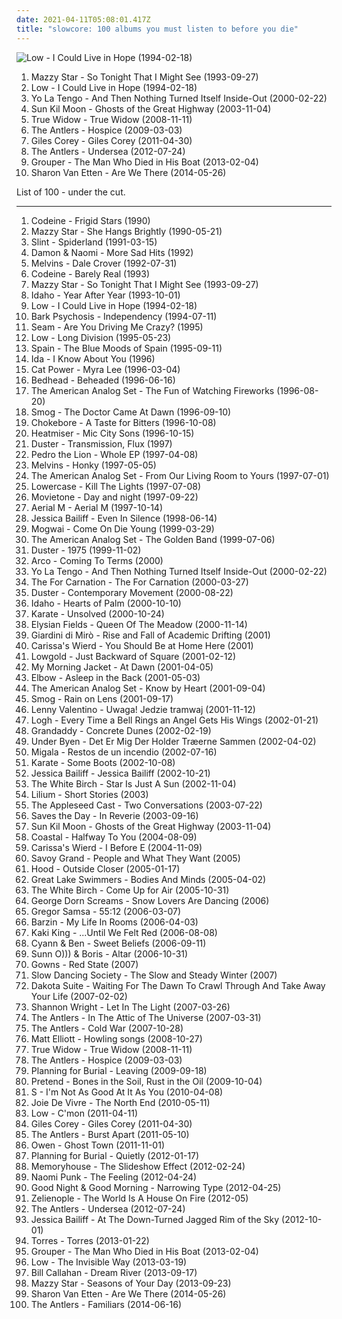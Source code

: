 ```yaml
---
date: 2021-04-11T05:08:01.417Z
title: "slowcore: 100 albums you must listen to before you die"
---
```

![Low - I Could Live in Hope (1994-02-18)](http://coverartarchive.org/release/2f4394d1-c5fa-493c-99dc-58d96b5864cf/13971905416-500.jpg "Low - I Could Live in Hope (1994-02-18)")
<ol class="albums">
<li data-cover="http://coverartarchive.org/release/d9fa44a6-c79b-4b70-806b-af5eb748e8f8/5320516788-500.jpg" data-tags="dream pop, female vocalists, alternative, 90s" role="button">Mazzy Star - So Tonight That I Might See (1993-09-27)</li>
<li data-cover="http://coverartarchive.org/release/2f4394d1-c5fa-493c-99dc-58d96b5864cf/13971905416-500.jpg" data-tags="slowcore" role="button">Low - I Could Live in Hope (1994-02-18)</li>
<li data-cover="http://coverartarchive.org/release/34c51172-d643-4cc7-81ac-cd06817aadbf/15059787553-500.jpg" data-tags="indie rock, mellow" role="button">Yo La Tengo - And Then Nothing Turned Itself Inside-Out (2000-02-22)</li>
<li data-cover="http://coverartarchive.org/release/d4c15b9a-7a22-4ac9-9800-393de8a794d7/22598735186-500.jpg" data-tags="folk" role="button">Sun Kil Moon - Ghosts of the Great Highway (2003-11-04)</li>
<li data-cover="http://coverartarchive.org/release/03790f03-7d42-4924-b2a0-020e97c7963e/27389666099-500.jpg" data-tags="slowcore, s: shoegaze" role="button">True Widow - True Widow (2008-11-11)</li>
<li data-cover="https://img.discogs.com/GxQjBeFyocuKNcGZ4c-UBv-dTTk=/fit-in/600x600/filters:strip_icc():format(jpeg):mode_rgb():quality(90)/discogs-images/R-1855864-1266676841.jpeg.jpg" data-tags="indie, haunting" role="button">The Antlers - Hospice (2009-03-03)</li>
<li data-cover="http://coverartarchive.org/release/945d7382-e187-454c-bbf9-09abe4404772/4804497131-500.jpg" data-tags="dark folk, slowcore" role="button">Giles Corey - Giles Corey (2011-04-30)</li>
<li data-cover="https://img.discogs.com/by3qMco9qvkzU1JEQRDAt25HBZw=/fit-in/600x600/filters:strip_icc():format(jpeg):mode_rgb():quality(90)/discogs-images/R-3764859-1343492261-4233.jpeg.jpg" data-tags="lo-fi, dream pop, slowcore, underwater, self-released, the antlers, rivers and seas, comfycore" role="button">The Antlers - Undersea (2012-07-24)</li>
<li data-cover="http://coverartarchive.org/release/3a7c5685-ef6a-4a7f-a834-9002cfa32987/16156029424-500.jpg" data-tags="ambient, slowcore, kranky" role="button">Grouper - The Man Who Died in His Boat (2013-02-04)</li>
<li data-cover="http://coverartarchive.org/release/294ce5a9-a36b-4e41-982e-56f2f94bb581/20346832405-500.jpg" data-tags="folk, indie folk" role="button">Sharon Van Etten - Are We There (2014-05-26)</li>
</ol>
List of 100 - under the cut.
<!-- more -->

_________________

<ol class="albums">
<li data-cover="http://coverartarchive.org/release/01c518f7-7c3f-4679-9e0d-67252a737314/15606984492-500.jpg" data-tags="slowcore" role="button">
Codeine - Frigid Stars (1990)
</li>
<li data-cover="http://coverartarchive.org/release/c74307be-1085-4026-97ab-60b676e367c5/1923128273-500.jpg" data-tags="female vocalists, 90s, dream pop" role="button">
Mazzy Star - She Hangs Brightly (1990-05-21)
</li>
<li data-cover="http://coverartarchive.org/release/a16b871f-3b71-3bb0-9a9d-798b513a4fc0/11175324617-500.jpg" data-tags="post-rock, math rock" role="button">
Slint - Spiderland (1991-03-15)
</li>
<li data-cover="https://img.discogs.com/3dniuhKj-72Y-TgSKavATDtv5Gg=/fit-in/584x571/filters:strip_icc():format(jpeg):mode_rgb():quality(90)/discogs-images/R-489487-1252591040.jpeg.jpg" data-tags="indie, 90s, dream pop, slowcore, repeat, zpf top albums, slow alternative, tugs at me heart strings" role="button">
Damon & Naomi - More Sad Hits (1992)
</li>
<li data-cover="http://coverartarchive.org/release/01054b6a-c2e1-404d-a922-32444e391586/18235036396-500.jpg" data-tags="grunge, slowcore, sludge metal, grunge rock, sehr gut, you know her life was saved by last fm free music player" role="button">
Melvins - Dale Crover (1992-07-31)
</li>
<li data-cover="http://coverartarchive.org/release/45e78b43-6630-4c97-b9a8-e39da7dd6642/27877324363-500.jpg" data-tags="slowcore" role="button">
Codeine - Barely Real (1993)
</li>
<li data-cover="http://coverartarchive.org/release/d9fa44a6-c79b-4b70-806b-af5eb748e8f8/5320516788-500.jpg" data-tags="dream pop, female vocalists, alternative, 90s" role="button">
Mazzy Star - So Tonight That I Might See (1993-09-27)
</li>
<li data-cover="http://coverartarchive.org/release/538f4111-b51a-4591-8946-0c54d0acfc68/21727332188-500.jpg" data-tags="slowcore" role="button">
Idaho - Year After Year (1993-10-01)
</li>
<li data-cover="http://coverartarchive.org/release/2f4394d1-c5fa-493c-99dc-58d96b5864cf/13971905416-500.jpg" data-tags="slowcore" role="button">
Low - I Could Live in Hope (1994-02-18)
</li>
<li data-cover="http://coverartarchive.org/release/b96c1776-d065-434f-b2d1-79448b645cc3/15272208974-500.jpg" data-tags="ambient, experimental, post-rock, dream pop" role="button">
Bark Psychosis - Independency (1994-07-11)
</li>
<li data-cover="https://img.discogs.com/cxgyolvhevU5SxtNu3D2PIC7jIU=/fit-in/599x592/filters:strip_icc():format(jpeg):mode_rgb():quality(90)/discogs-images/R-822535-1259099071.jpeg.jpg" data-tags="alternative rock" role="button">
Seam - Are You Driving Me Crazy? (1995)
</li>
<li data-cover="http://coverartarchive.org/release/50b4286d-282e-47ee-8a70-6f2357dc6919/27070192408-500.jpg" data-tags="slowcore" role="button">
Low - Long Division (1995-05-23)
</li>
<li data-cover="https://img.discogs.com/76f2Sz1dBaWYLvDuDsOz9VmsdWM=/fit-in/600x595/filters:strip_icc():format(jpeg):mode_rgb():quality(90)/discogs-images/R-249138-1250931247.jpeg.jpg" data-tags="slowcore" role="button">
Spain - The Blue Moods of Spain (1995-09-11)
</li>
<li data-cover="http://coverartarchive.org/release/6c3b003b-b08d-432b-a8fc-d8ca5b849cc7/25717282201-500.jpg" data-tags="indie, indie rock, fox, slowcore, darlings, softish, cutis-anserina, my favorite ida record" role="button">
Ida - I Know About You (1996)
</li>
<li data-cover="http://coverartarchive.org/release/d843d873-faa9-4bbb-a080-df99935d46a6/6010071059-500.jpg" data-tags="female vocalists, indie, alternative" role="button">
Cat Power - Myra Lee (1996-03-04)
</li>
<li data-cover="https://img.discogs.com/qI9SLlbFVgYmnsapkiiLXKanA8g=/fit-in/600x592/filters:strip_icc():format(jpeg):mode_rgb():quality(90)/discogs-images/R-559499-1298780594.jpeg.jpg" data-tags="indie rock, slowcore" role="button">
Bedhead - Beheaded (1996-06-16)
</li>
<li data-cover="http://coverartarchive.org/release/51bb5ce2-a787-4305-a9e6-918193224da4/13901170261-500.jpg" data-tags="slowcore" role="button">
The American Analog Set - The Fun of Watching Fireworks (1996-08-20)
</li>
<li data-cover="http://coverartarchive.org/release/82e0e71d-d8f6-3706-b8cb-362198addb7f/15960032349-500.jpg" data-tags="folk" role="button">
Smog - The Doctor Came At Dawn (1996-09-10)
</li>
<li data-cover="https://img.discogs.com/Au0D-GbkkFHHGS4eZDAKNqFw4HE=/fit-in/600x591/filters:strip_icc():format(jpeg):mode_rgb():quality(90)/discogs-images/R-433447-1327746246.jpeg.jpg" data-tags="indie rock" role="button">
Chokebore - A Taste for Bitters (1996-10-08)
</li>
<li data-cover="http://coverartarchive.org/release/77cfc202-af01-4354-91c0-f45243bf4596/20928362919-500.jpg" data-tags="rock, alternative rock" role="button">
Heatmiser - Mic City Sons (1996-10-15)
</li>
<li data-cover="http://coverartarchive.org/release/8acaef7f-8820-43b0-a697-7ccd43c61b34/24556064250-500.jpg" data-tags="slowcore" role="button">
Duster - Transmission, Flux (1997)
</li>
<li data-cover="http://coverartarchive.org/release/544e57eb-ef9c-4ec4-8426-73cf89d6c326/24148891036-500.jpg" data-tags="indie, emo, slowcore, great ep, ships ahoy" role="button">
Pedro the Lion - Whole EP (1997-04-08)
</li>
<li data-cover="http://coverartarchive.org/release/77a950de-ce2e-4b8f-a72a-b98580130d40/26836447031-500.jpg" data-tags="noise rock, experimental rock, drone, slowcore, smolson recommends, sehr gut, redhalo top albums 020308, favorite and important albums - in no particular order" role="button">
Melvins - Honky (1997-05-05)
</li>
<li data-cover="http://coverartarchive.org/release/66101811-e3a5-49e1-b094-f43c6705969a/17246541296-500.jpg" data-tags="indie rock, slowcore" role="button">
The American Analog Set - From Our Living Room to Yours (1997-07-01)
</li>
<li data-cover="https://img.discogs.com/TCXD224m2vsbOV23yxBXLoaVLxI=/fit-in/280x280/filters:strip_icc():format(jpeg):mode_rgb():quality(90)/discogs-images/R-1231191-1206631403.jpeg.jpg" data-tags="noise rock, slowcore, post-hardcore" role="button">
Lowercase - Kill The Lights (1997-07-08)
</li>
<li data-cover="https://img.discogs.com/SjwUD1XNHukw7e5EOdnD-NHkGrg=/fit-in/292x299/filters:strip_icc():format(jpeg):mode_rgb():quality(90)/discogs-images/R-567121-1160252283.jpeg.jpg" data-tags="post-rock, ambient pop, slowcore, for rainy days, days and nights, fart psyche" role="button">
Movietone - Day and night (1997-09-22)
</li>
<li data-cover="https://img.discogs.com/Qj2Bp4Sls87tqDQiXJQouKbpuGo=/fit-in/600x603/filters:strip_icc():format(jpeg):mode_rgb():quality(90)/discogs-images/R-433188-1476186558-6219.jpeg.jpg" data-tags="slowcore, drag city, essential" role="button">
Aerial M - Aerial M (1997-10-14)
</li>
<li data-cover="http://coverartarchive.org/release/f473eb10-fffa-416b-8697-7ac7190ec9e5/2044334193-500.jpg" data-tags="shoegaze, slowcore" role="button">
Jessica Bailiff - Even In Silence (1998-06-14)
</li>
<li data-cover="http://coverartarchive.org/release/3e24ce0c-8c65-3d11-a595-bd404d8695cc/6096170352-500.jpg" data-tags="post-rock" role="button">
Mogwai - Come On Die Young (1999-03-29)
</li>
<li data-cover="http://coverartarchive.org/release/87a63157-efb6-4f75-bf62-f1b9917e1972/13901138144-500.jpg" data-tags="indie" role="button">
The American Analog Set - The Golden Band (1999-07-06)
</li>
<li data-cover="http://coverartarchive.org/release/398826f6-4789-4fdf-870d-04fb58e33a37/24556122353-500.jpg" data-tags="slowcore" role="button">
Duster - 1975 (1999-11-02)
</li>
<li data-cover="https://img.discogs.com/yXHLjkCfhNZawGXinau5M8VToHc=/fit-in/240x240/filters:strip_icc():format(jpeg):mode_rgb():quality(90)/discogs-images/R-800424-1160078078.jpeg.jpg" data-tags="slowcore" role="button">
Arco - Coming To Terms (2000)
</li>
<li data-cover="http://coverartarchive.org/release/34c51172-d643-4cc7-81ac-cd06817aadbf/15059787553-500.jpg" data-tags="indie rock, mellow" role="button">
Yo La Tengo - And Then Nothing Turned Itself Inside-Out (2000-02-22)
</li>
<li data-cover="http://coverartarchive.org/release/0de2346f-2ce7-4d5d-86bd-461e9ae49444/26419916309-500.jpg" data-tags="post-rock, slowcore" role="button">
The For Carnation - The For Carnation (2000-03-27)
</li>
<li data-cover="http://coverartarchive.org/release/9b602e61-0324-4808-af0b-7fc62a400712/25052177915-500.jpg" data-tags="slowcore" role="button">
Duster - Contemporary Movement (2000-08-22)
</li>
<li data-cover="http://coverartarchive.org/release/2763e9bc-8eba-4f64-a043-ae124ece8e98/5920753656-500.jpg" data-tags="indie rock, slowcore" role="button">
Idaho - Hearts of Palm (2000-10-10)
</li>
<li data-cover="https://img.discogs.com/9pxgBdip5Ya3hoGyU-pk-B6Nnew=/fit-in/600x594/filters:strip_icc():format(jpeg):mode_rgb():quality(90)/discogs-images/R-653402-1545699178-4973.jpeg.jpg" data-tags="post-rock" role="button">
Karate - Unsolved (2000-10-24)
</li>
<li data-cover="https://img.discogs.com/HjBSZWw3w_ElPG3imF7C_uecgN4=/fit-in/300x309/filters:strip_icc():format(jpeg):mode_rgb():quality(90)/discogs-images/R-391372-1107152953.jpg.jpg" data-tags="dream pop" role="button">
Elysian Fields - Queen Of The Meadow (2000-11-14)
</li>
<li data-cover="https://img.discogs.com/pK3aHtmOdKc6UqaOhSZZstRzRWc=/fit-in/242x242/filters:strip_icc():format(jpeg):mode_rgb():quality(90)/discogs-images/R-267412-1095602715.jpg.jpg" data-tags="alternative rock, post-rock, art rock, slowcore, 00s, awful tags" role="button">
Giardini di Mirò - Rise and Fall of Academic Drifting (2001)
</li>
<li data-cover="http://coverartarchive.org/release/ed2a8c94-5c76-43aa-ad15-7bddb39a671b/2867665745-500.jpg" data-tags="indie pop" role="button">
Carissa's Wierd - You Should Be at Home Here (2001)
</li>
<li data-cover="http://coverartarchive.org/release/2518392a-f94f-43d7-856a-b450c876274b/15547143779-500.jpg" data-tags="indie rock, slowcore, midwest emo, post-britpop, albums to dl, dvd1" role="button">
Lowgold - Just Backward of Square (2001-02-12)
</li>
<li data-cover="https://img.discogs.com/fzL9xXxK4DCv_LxbG-1b02QP8Cc=/fit-in/600x613/filters:strip_icc():format(jpeg):mode_rgb():quality(90)/discogs-images/R-12329378-1533050621-6102.jpeg.jpg" data-tags="indie, alt-country" role="button">
My Morning Jacket - At Dawn (2001-04-05)
</li>
<li data-cover="https://via.placeholder.com/450" data-tags="alternative" role="button">
Elbow - Asleep in the Back (2001-05-03)
</li>
<li data-cover="http://coverartarchive.org/release/49afde89-898e-42ad-a5bd-34c488b7b5d9/7786651414-500.jpg" data-tags="indie" role="button">
The American Analog Set - Know by Heart (2001-09-04)
</li>
<li data-cover="https://img.discogs.com/-3VLRMpGHdXsmfPdwmKakHTcAg8=/fit-in/576x554/filters:strip_icc():format(jpeg):mode_rgb():quality(90)/discogs-images/R-4238534-1379629816-9270.jpeg.jpg" data-tags="indie rock, 00s" role="button">
Smog - Rain on Lens (2001-09-17)
</li>
<li data-cover="https://img.discogs.com/l6cyrXRdVJ8A_AX1rvN1rqQY2XE=/fit-in/600x610/filters:strip_icc():format(jpeg):mode_rgb():quality(90)/discogs-images/R-916580-1463687448-1242.jpeg.jpg" data-tags="polish" role="button">
Lenny Valentino - Uwaga! Jedzie tramwaj (2001-11-12)
</li>
<li data-cover="https://img.discogs.com/39jKLeEQEZt8Dbe4303tnzC3q1g=/fit-in/600x600/filters:strip_icc():format(jpeg):mode_rgb():quality(90)/discogs-images/R-385571-1245095998.jpeg.jpg" data-tags="indie rock" role="button">
Logh - Every Time a Bell Rings an Angel Gets His Wings (2002-01-21)
</li>
<li data-cover="http://coverartarchive.org/release/cdc4b9f6-9dba-4635-adea-fd87d274fc02/20929020497-500.jpg" data-tags="indie, indie pop, slowcore" role="button">
Grandaddy - Concrete Dunes (2002-02-19)
</li>
<li data-cover="https://img.discogs.com/vjoFP7533NvxoiqRLRF_M0EQMSM=/fit-in/450x406/filters:strip_icc():format(jpeg):mode_rgb():quality(90)/discogs-images/R-346802-1597440907-5385.jpeg.jpg" data-tags="post-rock, danish post-rock" role="button">
Under Byen - Det Er Mig Der Holder Træerne Sammen (2002-04-02)
</li>
<li data-cover="https://img.discogs.com/fcBMa94kdPJ0-4yo4WIk7Xc4xl8=/fit-in/551x496/filters:strip_icc():format(jpeg):mode_rgb():quality(90)/discogs-images/R-936931-1174845702.jpeg.jpg" data-tags="slowcore" role="button">
Migala - Restos de un incendio (2002-07-16)
</li>
<li data-cover="https://img.discogs.com/HfSe9HKBIvRfYfGI2kOaX8lQKjw=/fit-in/300x300/filters:strip_icc():format(jpeg):mode_rgb():quality(90)/discogs-images/R-653374-1149680703.jpeg.jpg" data-tags="jazz" role="button">
Karate - Some Boots (2002-10-08)
</li>
<li data-cover="http://coverartarchive.org/release/2ce47cf2-9ea5-4e23-8e53-558085b73892/2044324578-500.jpg" data-tags="slowcore, 00s" role="button">
Jessica Bailiff - Jessica Bailiff (2002-10-21)
</li>
<li data-cover="https://img.discogs.com/i9584y28ConNp5D5Dh_AIYB996g=/fit-in/474x472/filters:strip_icc():format(jpeg):mode_rgb():quality(90)/discogs-images/R-1030535-1207227733.jpeg.jpg" data-tags="slowcore, post-rock, ambient pop" role="button">
The White Birch - Star Is Just A Sun (2002-11-04)
</li>
<li data-cover="https://img.discogs.com/E5_hooWVbZtRFHjLevOh4QK5K9Y=/fit-in/600x530/filters:strip_icc():format(jpeg):mode_rgb():quality(90)/discogs-images/R-1493485-1598683609-9129.jpeg.jpg" data-tags="folk, sad, slowcore, kal cahoone, allmusicl, motdmusic, motdsadsongs" role="button">
Lilium - Short Stories (2003)
</li>
<li data-cover="http://coverartarchive.org/release/6db2ddfe-9035-4df9-ab31-840fcca5e95a/23549258760-500.jpg" data-tags="post-rock" role="button">
The Appleseed Cast - Two Conversations (2003-07-22)
</li>
<li data-cover="https://img.discogs.com/mGkUaVwkEPSyW92Ls_yp1mWo2IQ=/fit-in/600x604/filters:strip_icc():format(jpeg):mode_rgb():quality(90)/discogs-images/R-764161-1379971553-7990.jpeg.jpg" data-tags="indie" role="button">
Saves the Day - In Reverie (2003-09-16)
</li>
<li data-cover="http://coverartarchive.org/release/d4c15b9a-7a22-4ac9-9800-393de8a794d7/22598735186-500.jpg" data-tags="folk" role="button">
Sun Kil Moon - Ghosts of the Great Highway (2003-11-04)
</li>
<li data-cover="http://coverartarchive.org/release/f8a1950a-fa13-40c0-8217-1513f0aadf45/17964168327-500.jpg" data-tags="slowcore" role="button">
Coastal - Halfway To You (2004-08-09)
</li>
<li data-cover="https://img.discogs.com/Bmmzl0DXSlEHMkdIZxbyb1OFzBU=/fit-in/600x600/filters:strip_icc():format(jpeg):mode_rgb():quality(90)/discogs-images/R-630807-1152809288.jpeg.jpg" data-tags="acoustic, slowcore, timeless" role="button">
Carissa's Wierd - I Before E (2004-11-09)
</li>
<li data-cover="https://img.discogs.com/DW9pfuozfwYV19kllb5gETZL11Q=/fit-in/600x527/filters:strip_icc():format(jpeg):mode_rgb():quality(90)/discogs-images/R-439604-1602136290-3327.jpeg.jpg" data-tags="slowcore, slow alternative" role="button">
Savoy Grand - People and What They Want (2005)
</li>
<li data-cover="https://img.discogs.com/0GThur_g6hM74IEVlXiLbcwYQsg=/fit-in/598x595/filters:strip_icc():format(jpeg):mode_rgb():quality(90)/discogs-images/R-392353-1189081930.jpeg.jpg" data-tags="indie" role="button">
Hood - Outside Closer (2005-01-17)
</li>
<li data-cover="http://coverartarchive.org/release/18bba5fe-2c2c-3d48-bf5b-8b19b2aaabf1/4806600464-500.jpg" data-tags="folk" role="button">
Great Lake Swimmers - Bodies And Minds (2005-04-02)
</li>
<li data-cover="https://img.discogs.com/rhuLhWEKj-SJ3s-jkPXHpIfRyA4=/fit-in/225x202/filters:strip_icc():format(jpeg):mode_rgb():quality(90)/discogs-images/R-684939-1147697356.jpeg.jpg" data-tags="post-rock, slowcore" role="button">
The White Birch - Come Up for Air (2005-10-31)
</li>
<li data-cover="https://img.discogs.com/gRQUS0p1O34yUvJntj2yX0YiqzU=/fit-in/600x550/filters:strip_icc():format(jpeg):mode_rgb():quality(90)/discogs-images/R-1428343-1218912232.jpeg.jpg" data-tags="alternative, indie rock, post-rock, soft, slowcore, polish rock, tantra, bujamsie, gentle voice, george dorn screams, my music pillow" role="button">
George Dorn Screams - Snow Lovers Are Dancing (2006)
</li>
<li data-cover="https://img.discogs.com/HPCdbxJqpPcVjkR_WUklKAT8KDw=/fit-in/150x150/filters:strip_icc():format(jpeg):mode_rgb():quality(90)/discogs-images/R-5340331-1390948623-9950.jpeg.jpg" data-tags="post-rock" role="button">
Gregor Samsa - 55:12 (2006-03-07)
</li>
<li data-cover="https://img.discogs.com/5WOfKeii4jS6lEp1EEC6gco5KQA=/fit-in/588x514/filters:strip_icc():format(jpeg):mode_rgb():quality(90)/discogs-images/R-654048-1206927526.jpeg.jpg" data-tags="slowcore" role="button">
Barzin - My Life In Rooms (2006-04-03)
</li>
<li data-cover="http://coverartarchive.org/release/224b7c46-c51a-4bf1-9db6-b833a707665d/8608625865-500.jpg" data-tags="female vocalists" role="button">
Kaki King - ...Until We Felt Red (2006-08-08)
</li>
<li data-cover="https://img.discogs.com/W_r-sjVZgmda5TWEpscsmE9q5CQ=/fit-in/350x350/filters:strip_icc():format(jpeg):mode_rgb():quality(90)/discogs-images/R-838729-1164024908.jpeg.jpg" data-tags="rock, post-rock, slowcore, indie folk, godspeed, dream folk, wanjas top 50" role="button">
Cyann & Ben - Sweet Beliefs (2006-09-11)
</li>
<li data-cover="http://coverartarchive.org/release/441e27af-1bab-4295-9a07-76b5d534766c/12049469320-500.jpg" data-tags="drone, drone doom, experimental" role="button">
Sunn O))) & Boris - Altar (2006-10-31)
</li>
<li data-cover="https://img.discogs.com/2R63XAibCWvFe5rDO4B9NgxvJ64=/fit-in/500x446/filters:strip_icc():format(jpeg):mode_rgb():quality(90)/discogs-images/R-1301351-1238680969.jpeg.jpg" data-tags="slowcore, avant-folk" role="button">
Gowns - Red State (2007)
</li>
<li data-cover="http://coverartarchive.org/release/7a7b7dd9-700e-41bf-a5d0-1dca120e2ca7/2904746115-500.jpg" data-tags="ambient, mellow" role="button">
Slow Dancing Society - The Slow and Steady Winter (2007)
</li>
<li data-cover="https://img.discogs.com/La_Z4B60AfMGp0s5dD3caXrTysI=/fit-in/600x541/filters:strip_icc():format(jpeg):mode_rgb():quality(90)/discogs-images/R-1036146-1539951563-8542.jpeg.jpg" data-tags="indie pop, slowcore" role="button">
Dakota Suite - Waiting For The Dawn To Crawl Through And Take Away Your Life (2007-02-02)
</li>
<li data-cover="http://coverartarchive.org/release/d51c73e8-c49d-4154-bd71-495de7a70c3b/2264368297-500.jpg" data-tags="indie rock, female vocalists" role="button">
Shannon Wright - Let In The Light (2007-03-26)
</li>
<li data-cover="http://coverartarchive.org/release/881ededb-4f7b-342d-91c9-940073a0360b/12248888345-500.jpg" data-tags="indie, indie rock, indie folk, the antlers" role="button">
The Antlers - In The Attic of The Universe (2007-03-31)
</li>
<li data-cover="https://img.discogs.com/libNtdcj6hLceig8ZQ-xWWBeakc=/fit-in/350x350/filters:strip_icc():format(jpeg):mode_rgb():quality(90)/discogs-images/R-4545857-1367957996-8114.png.jpg" data-tags="slowcore, the antlers" role="button">
The Antlers - Cold War (2007-10-28)
</li>
<li data-cover="http://coverartarchive.org/release/ae954b72-41c8-4984-b9a9-63b53030d1d0/2471701414-500.jpg" data-tags="slowcore, neofolk, dark folk, 00s, neo folk, fancy album covers, monochrome album covers, vintage album covers, psychedelic album covers,  dark folk" role="button">
Matt Elliott - Howling songs (2008-10-27)
</li>
<li data-cover="http://coverartarchive.org/release/03790f03-7d42-4924-b2a0-020e97c7963e/27389666099-500.jpg" data-tags="slowcore, s: shoegaze" role="button">
True Widow - True Widow (2008-11-11)
</li>
<li data-cover="https://img.discogs.com/GxQjBeFyocuKNcGZ4c-UBv-dTTk=/fit-in/600x600/filters:strip_icc():format(jpeg):mode_rgb():quality(90)/discogs-images/R-1855864-1266676841.jpeg.jpg" data-tags="indie, haunting" role="button">
The Antlers - Hospice (2009-03-03)
</li>
<li data-cover="https://img.discogs.com/DQc1eHulSCjyIY1MzDJIaZiVbgw=/fit-in/458x450/filters:strip_icc():format(jpeg):mode_rgb():quality(90)/discogs-images/R-2284888-1274430718.jpeg.jpg" data-tags="post-rock, shoegaze" role="button">
Planning for Burial - Leaving (2009-09-18)
</li>
<li data-cover="http://coverartarchive.org/release/75a8ef43-a229-4c5b-97f4-d14c29109fdd/16939313897-500.jpg" data-tags="post-rock" role="button">
Pretend - Bones in the Soil, Rust in the Oil (2009-10-04)
</li>
<li data-cover="https://img.discogs.com/R7OHxErJJbaADxZYmJxsxhGHpWE=/fit-in/600x600/filters:strip_icc():format(jpeg):mode_rgb():quality(90)/discogs-images/R-17715148-1615025810-9457.jpeg.jpg" data-tags="rock, post-rock, slowcore" role="button">
S - I'm Not As Good At It As You (2010-04-08)
</li>
<li data-cover="https://img.discogs.com/jAgZ3df1hsrvaOadfGY4yghbn64=/fit-in/350x350/filters:strip_icc():format(jpeg):mode_rgb():quality(90)/discogs-images/R-2737333-1298767912.jpeg.jpg" data-tags="emo, midwest emo" role="button">
Joie De Vivre - The North End (2010-05-11)
</li>
<li data-cover="https://img.discogs.com/hfSC07ANwCTIDyPYe7APVJXFB-U=/fit-in/600x548/filters:strip_icc():format(jpeg):mode_rgb():quality(90)/discogs-images/R-2761992-1458450774-5115.jpeg.jpg" data-tags="indie rock" role="button">
Low - C'mon (2011-04-11)
</li>
<li data-cover="http://coverartarchive.org/release/945d7382-e187-454c-bbf9-09abe4404772/4804497131-500.jpg" data-tags="dark folk, slowcore" role="button">
Giles Corey - Giles Corey (2011-04-30)
</li>
<li data-cover="http://coverartarchive.org/release/b026de9b-1d6a-492f-afa8-5a77e0db02b5/12248943745-500.jpg" data-tags="indie rock, indie" role="button">
The Antlers - Burst Apart (2011-05-10)
</li>
<li data-cover="http://coverartarchive.org/release/b30312b4-9a2f-47dd-898e-4707fec250d4/15228072127-500.jpg" data-tags="indie, folk" role="button">
Owen - Ghost Town (2011-11-01)
</li>
<li data-cover="https://img.discogs.com/a9dZMtUtUdnNEyIadatt2aeXYZM=/fit-in/350x350/filters:strip_icc():format(jpeg):mode_rgb():quality(90)/discogs-images/R-3383016-1328252926.jpeg.jpg" data-tags="shoegaze, drone, slowcore" role="button">
Planning for Burial - Quietly (2012-01-17)
</li>
<li data-cover="http://coverartarchive.org/release/b424996c-b0a7-4c6f-9d7c-561fc760640f/4101040746-500.jpg" data-tags="dreamy, dream pop" role="button">
Memoryhouse - The Slideshow Effect (2012-02-24)
</li>
<li data-cover="https://img.discogs.com/xrGdosgzR2tUDNlAd4Bkf5tqQBQ=/fit-in/600x600/filters:strip_icc():format(jpeg):mode_rgb():quality(90)/discogs-images/R-3868107-1347471033-6219.jpeg.jpg" data-tags="shoegaze, noise pop, dream pop, slowcore" role="button">
Naomi Punk - The Feeling (2012-04-24)
</li>
<li data-cover="http://coverartarchive.org/release/92d5b679-e9b0-4fa1-828f-ec89dd93e33a/2743016968-500.jpg" data-tags="slowcore" role="button">
Good Night & Good Morning - Narrowing Type (2012-04-25)
</li>
<li data-cover="https://img.discogs.com/ZCv7ZLAeo4PGTE2hy8f4LQME8zo=/fit-in/398x398/filters:strip_icc():format(jpeg):mode_rgb():quality(90)/discogs-images/R-3661424-1344892752-3650.jpeg.jpg" data-tags="slowcore" role="button">
Zelienople - The World Is A House On Fire (2012-05)
</li>
<li data-cover="https://img.discogs.com/by3qMco9qvkzU1JEQRDAt25HBZw=/fit-in/600x600/filters:strip_icc():format(jpeg):mode_rgb():quality(90)/discogs-images/R-3764859-1343492261-4233.jpeg.jpg" data-tags="lo-fi, dream pop, slowcore, underwater, self-released, the antlers, rivers and seas, comfycore" role="button">
The Antlers - Undersea (2012-07-24)
</li>
<li data-cover="http://coverartarchive.org/release/83d211cf-c4be-4c41-b265-e718afb8746c/4862428851-500.jpg" data-tags="dream pop, slowcore" role="button">
Jessica Bailiff - At The Down-Turned Jagged Rim of the Sky (2012-10-01)
</li>
<li data-cover="http://coverartarchive.org/release/3640479c-7dfa-46f2-b56a-160de2912ee9/3429010691-500.jpg" data-tags="indie" role="button">
Torres - Torres (2013-01-22)
</li>
<li data-cover="http://coverartarchive.org/release/3a7c5685-ef6a-4a7f-a834-9002cfa32987/16156029424-500.jpg" data-tags="ambient, slowcore, kranky" role="button">
Grouper - The Man Who Died in His Boat (2013-02-04)
</li>
<li data-cover="https://img.discogs.com/RhJhV8119ZWepaiJnJEOYRMiau8=/fit-in/600x451/filters:strip_icc():format(jpeg):mode_rgb():quality(90)/discogs-images/R-4398270-1363816893-3619.jpeg.jpg" data-tags="rock, 10s" role="button">
Low - The Invisible Way (2013-03-19)
</li>
<li data-cover="http://coverartarchive.org/release/ada60215-dcf5-46b2-bf65-b27fda5424b0/13276770308-500.jpg" data-tags="folk" role="button">
Bill Callahan - Dream River (2013-09-17)
</li>
<li data-cover="https://img.discogs.com/XPGZkOo0dCbmKng_cY6_jsb1Cm0=/fit-in/600x540/filters:strip_icc():format(jpeg):mode_rgb():quality(90)/discogs-images/R-4963579-1396460313-3423.jpeg.jpg" data-tags="dream pop" role="button">
Mazzy Star - Seasons of Your Day (2013-09-23)
</li>
<li data-cover="http://coverartarchive.org/release/294ce5a9-a36b-4e41-982e-56f2f94bb581/20346832405-500.jpg" data-tags="folk, indie folk" role="button">
Sharon Van Etten - Are We There (2014-05-26)
</li>
<li data-cover="http://coverartarchive.org/release/0d1c75bc-5953-40da-99b3-9491d03cf424/9366881296-500.jpg" data-tags="dream pop, indie rock" role="button">
The Antlers - Familiars (2014-06-16)
</li>
</ol>
